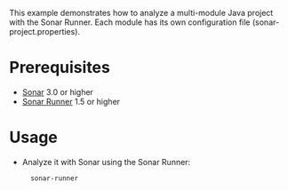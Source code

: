 This example demonstrates how to analyze a multi-module Java project with the Sonar Runner.
Each module has its own configuration file (sonar-project.properties).

Prerequisites
=============
* [Sonar](http://www.sonarsource.org/downloads/) 3.0 or higher
* [Sonar Runner](http://docs.codehaus.org/display/SONAR/Installing+and+Configuring+Sonar+Runner) 1.5 or higher

Usage
=====
* Analyze it with Sonar using the Sonar Runner:

        sonar-runner
